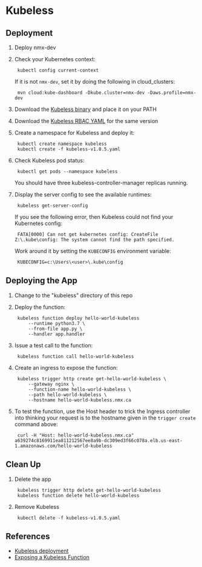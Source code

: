 # Kubeless

## Deployment

1. Deploy nmx-dev
1. Check your Kubernetes context:

        kubectl config current-context

    If it is not `nmx-dev`, set it by doing the following in cloud_clusters:

        mvn cloud:kube-dashboard -Dkube.cluster=nmx-dev -Daws.profile=nmx-dev

1. Download the [Kubeless binary](https://github.com/kubeless/kubeless/releases) and place it on your PATH
1. Download the [Kubeless RBAC YAML](https://github.com/kubeless/kubeless/releases) for the same version
1. Create a namespace for Kubeless and deploy it:

        kubectl create namespace kubeless
        kubectl create -f kubeless-v1.0.5.yaml

1. Check Kubeless pod status:

        kubectl get pods --namespace kubeless

    You should have three kubeless-controller-manager replicas running.

1. Display the server config to see the available runtimes:

        kubeless get-server-config

    If you see the following error, then Kubeless could not find your Kubernetes config:

        FATA[0000] Can not get kubernetes config: CreateFile Z:\.kube\config: The system cannot find the path specified.

    Work around it by setting the `KUBECONFIG` environment variable:

        KUBECONFIG=c:\Users\<user>\.kube\config

## Deploying the App

1. Change to the "kubeless" directory of this repo
1. Deploy the function:

        kubeless function deploy hello-world-kubeless
            --runtime python3.7 \
            --from-file app.py \
            --handler app.handler

1. Issue a test call to the function:

        kubeless function call hello-world-kubeless

1. Create an ingress to expose the function:

        kubeless trigger http create get-hello-world-kubeless \
            --gateway nginx \
            --function-name hello-world-kubeless \
            --path hello-world-kubeless \
            --hostname hello-world-kubeless.nmx.ca

1. To test the function, use the Host header to trick the Ingress controller into thinking your request is to the hostname given in the `trigger create` command above:

        curl -H "Host: hello-world-kubeless.nmx.ca" a639274c8169911ea811212567ee8a9b-dc309ed3f66c078a.elb.us-east-1.amazonaws.com/hello-world-kubeless

## Clean Up

1. Delete the app

        kubeless trigger http delete get-hello-world-kubeless
        kubeless function delete hello-world-kubeless

1. Remove Kubeless

        kubectl delete -f kubeless-v1.0.5.yaml

## References

* [Kubeless deployment](https://kubeless.io/docs/quick-start/)
* [Exposing a Kubeless Function](https://kubeless.io/docs/http-triggers/)
